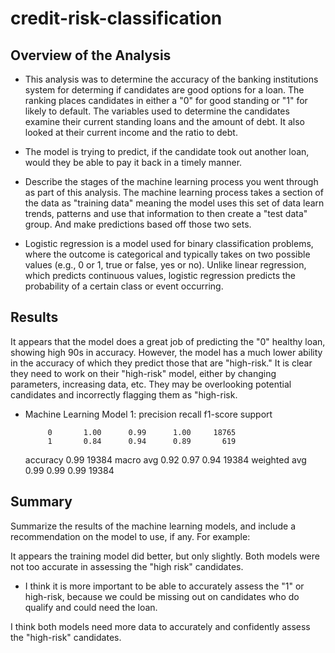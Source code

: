 # credit-risk-classification


## Overview of the Analysis

* This analysis was to determine the accuracy of the banking institutions system for determing if candidates are good options for a loan. The ranking places candidates in either a "0" for good standing or "1" for likely to default. The variables used to determine the candidates examine their current standing loans and the amount of debt. It also looked at their current income and the ratio to debt.  

* The model is trying to predict, if the candidate took out another loan, would they be able to pay it back in a timely manner.


* Describe the stages of the machine learning process you went through as part of this analysis.
The machine learning process takes a section of the data as "training data" meaning the model uses this set of data learn trends, patterns and use that information to then create a "test data" group. And make predictions based off those two sets.

* Logistic regression is a model used for binary classification problems, where the outcome is categorical and typically takes on two possible values (e.g., 0 or 1, true or false, yes or no). Unlike linear regression, which predicts continuous values, logistic regression predicts the probability of a certain class or event occurring.

## Results

It appears that the model does a great job of predicting the "0" healthy loan, showing high 90s in accuracy. However, the model has a much lower ability in the accuracy of which they predict those that are "high-risk." It is clear they need to work on their "high-risk" model, either by changing parameters, increasing data, etc. They may be overlooking potential candidates and incorrectly flagging them as "high-risk.
* Machine Learning Model 1:
              precision    recall  f1-score   support

           0       1.00      0.99      1.00     18765
           1       0.84      0.94      0.89       619

    accuracy                           0.99     19384
   macro avg       0.92      0.97      0.94     19384
weighted avg       0.99      0.99      0.99     19384




## Summary

Summarize the results of the machine learning models, and include a recommendation on the model to use, if any. For example:

It appears the training model did better, but only slightly. Both models were not too accurate in assessing the "high risk" candidates.
* I think it is more important to be able to accurately assess the "1" or high-risk, because we could be missing out on candidates who do qualify and could need the loan. 

I think both models need more data to accurately and confidently assess the "high-risk" candidates. 

